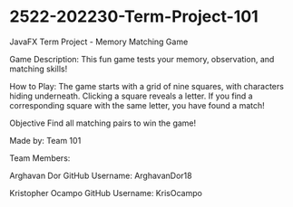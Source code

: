 # 2522-202230-Term-Project-101
JavaFX Term Project - Memory Matching Game

Game Description: This fun game tests your memory, observation, and matching skills!

How to Play: The game starts with a grid of nine squares, with characters hiding underneath. Clicking a square reveals 
a letter. If you find a corresponding square with the same letter, you have found a match!

Objective Find all matching pairs to win the game! 

Made by: Team 101 

Team Members:

Arghavan Dor 
GitHub Username: ArghavanDor18

Kristopher Ocampo 
GitHub Username: KrisOcampo
